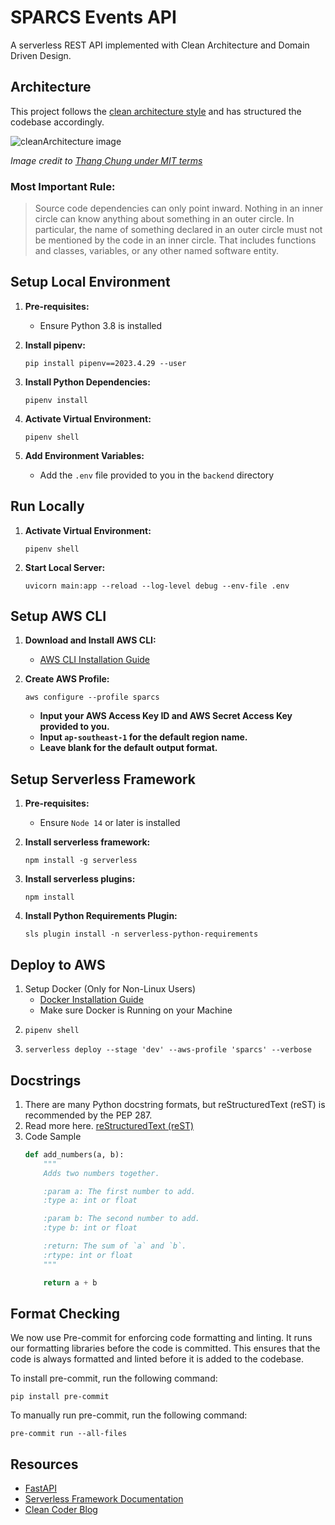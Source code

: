 # SPARCS Events API

A serverless REST API implemented with Clean Architecture and Domain Driven Design.

## Architecture

This project follows the [clean architecture style](http://blog.thedigitalcatonline.com/blog/2016/11/14/clean-architectures-in-python-a-step-by-step-example/) and has structured the codebase accordingly.

![cleanArchitecture image](https://cdn-images-1.medium.com/max/1600/1*B7LkQDyDqLN3rRSrNYkETA.jpeg)

_Image credit to [Thang Chung under MIT terms](https://github.com/thangchung/blog-core)_

### Most Important Rule:

> Source code dependencies can only point inward. Nothing in an inner circle can know anything about something in an outer circle. In particular, the name of something declared in an outer circle must not be mentioned by the code in an inner circle. That includes functions and classes, variables, or any other named software entity.

## Setup Local Environment

1. **Pre-requisites:**
   - Ensure Python 3.8 is installed

2. **Install pipenv:**
   ```shell
   pip install pipenv==2023.4.29 --user
   ```

3. **Install Python Dependencies:**
   ```shell
   pipenv install
   ```

4. **Activate Virtual Environment:**
   ```shell
   pipenv shell
   ```

5. **Add Environment Variables:**
    -  Add the `.env` file provided to you in the `backend` directory

## Run Locally

1. **Activate Virtual Environment:**
   ```shell
   pipenv shell
   ```

2. **Start Local Server:**
   ```shell
   uvicorn main:app --reload --log-level debug --env-file .env
   ```

## Setup AWS CLI

1. **Download and Install AWS CLI:**
   - [AWS CLI Installation Guide](https://docs.aws.amazon.com/cli/latest/userguide/getting-started-install.html)

2. **Create AWS Profile:**
   ```shell
   aws configure --profile sparcs
   ```

   - **Input your AWS Access Key ID and AWS Secret Access Key provided to you.**
   - **Input `ap-southeast-1` for the default region name.**
   - **Leave blank for the default output format.**


## Setup Serverless Framework

1. **Pre-requisites:**
   - Ensure `Node 14` or later is installed

2. **Install serverless framework:**
   ```shell
   npm install -g serverless
   ```

3. **Install serverless plugins:**
   ```shell
   npm install
   ```

3. **Install Python Requirements Plugin:**
   ```shell
   sls plugin install -n serverless-python-requirements
   ```

## Deploy to AWS
1. Setup Docker (Only for Non-Linux Users)
   - [Docker Installation Guide](https://docs.docker.com/engine/install)
   - Make sure Docker is Running on your Machine
2.
   ```shell
   pipenv shell
   ```
3.
   ```shell
   serverless deploy --stage 'dev' --aws-profile 'sparcs' --verbose
   ```
## Docstrings
1. There are many Python docstring formats, but reStructuredText (reST) is recommended by the PEP 287.
2. Read more here. [reStructuredText (reST)](http://daouzli.com/blog/docstring.html#restructuredtext)
3. Code Sample
   ```python
   def add_numbers(a, b):
       """
       Adds two numbers together.

       :param a: The first number to add.
       :type a: int or float

       :param b: The second number to add.
       :type b: int or float

       :return: The sum of `a` and `b`.
       :rtype: int or float
       """

       return a + b
   ```

## Format Checking
We now use Pre-commit for enforcing code formatting and linting. It runs our formatting libraries before the code is committed. This ensures that the code is always formatted and linted before it is added to the codebase.

To install pre-commit, run the following command:
```shell
pip install pre-commit
```

To manually run pre-commit, run the following command:
```shell
pre-commit run --all-files
```

## Resources

- [FastAPI](https://fastapi.tiangolo.com/)
- [Serverless Framework Documentation](https://www.serverless.com/framework/docs)
- [Clean Coder Blog](https://blog.cleancoder.com/uncle-bob/2012/08/13/the-clean-architecture.html)
